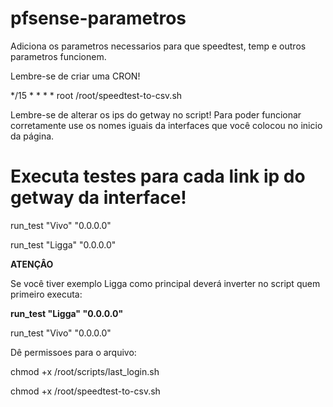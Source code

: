 # pfsense-parametros
Adiciona os parametros necessarios para que speedtest, temp e outros parametros funcionem.

Lembre-se de criar uma CRON!

*/15	*	*	*	*	root	/root/speedtest-to-csv.sh

Lembre-se de alterar os ips do getway no script! Para poder funcionar corretamente use os nomes iguais da interfaces que você colocou no inicio da página.

# Executa testes para cada link ip do getway da interface!

run_test "Vivo" "0.0.0.0"

run_test "Ligga" "0.0.0.0"

**ATENÇÂO**

Se você tiver exemplo Ligga como principal deverá inverter no script quem primeiro executa:

**run_test "Ligga" "0.0.0.0"**

run_test "Vivo" "0.0.0.0"


Dê permissoes para o arquivo:

chmod +x /root/scripts/last_login.sh

chmod +x /root/speedtest-to-csv.sh
